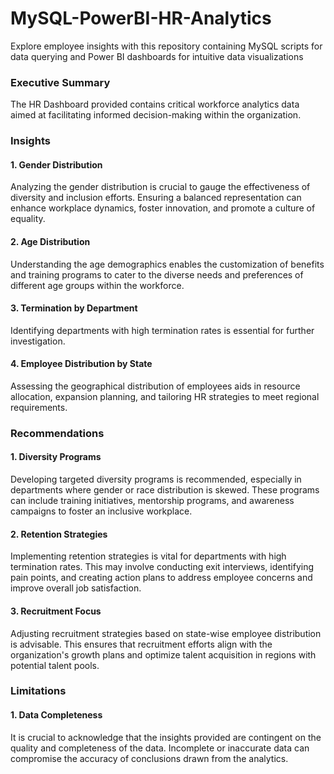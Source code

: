# MySQL-PowerBI-HR-Analytics
Explore employee insights with this repository containing MySQL scripts for data querying and Power BI dashboards for intuitive data visualizations

### Executive Summary

The HR Dashboard provided contains critical workforce analytics data aimed at facilitating informed decision-making within the organization.

### Insights

#### 1. Gender Distribution

Analyzing the gender distribution is crucial to gauge the effectiveness of diversity and inclusion efforts. Ensuring a balanced representation can enhance workplace dynamics, foster innovation, and promote a culture of equality.

#### 2. Age Distribution

Understanding the age demographics enables the customization of benefits and training programs to cater to the diverse needs and preferences of different age groups within the workforce.

#### 3. Termination by Department

Identifying departments with high termination rates is essential for further investigation. 

#### 4. Employee Distribution by State

Assessing the geographical distribution of employees aids in resource allocation, expansion planning, and tailoring HR strategies to meet regional requirements.

### Recommendations

#### 1. Diversity Programs

Developing targeted diversity programs is recommended, especially in departments where gender or race distribution is skewed. These programs can include training initiatives, mentorship programs, and awareness campaigns to foster an inclusive workplace.

#### 2. Retention Strategies

Implementing retention strategies is vital for departments with high termination rates. This may involve conducting exit interviews, identifying pain points, and creating action plans to address employee concerns and improve overall job satisfaction.

#### 3. Recruitment Focus

Adjusting recruitment strategies based on state-wise employee distribution is advisable. This ensures that recruitment efforts align with the organization's growth plans and optimize talent acquisition in regions with potential talent pools.

### Limitations

#### 1. Data Completeness

It is crucial to acknowledge that the insights provided are contingent on the quality and completeness of the data. Incomplete or inaccurate data can compromise the accuracy of conclusions drawn from the analytics.


